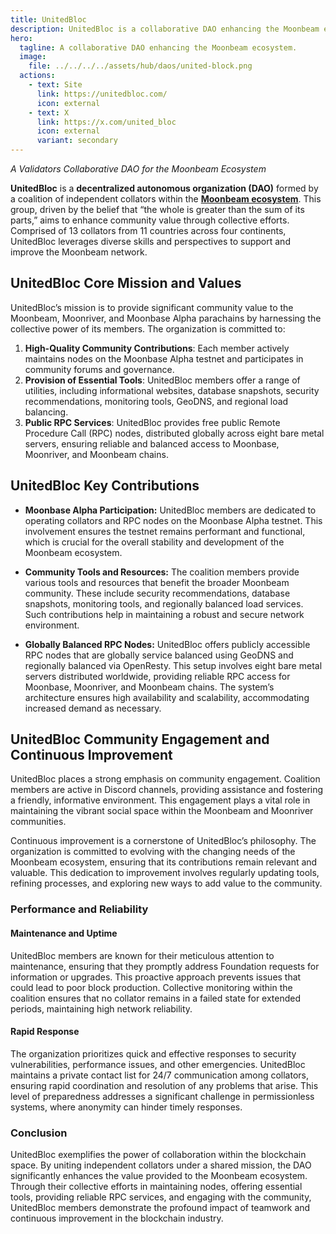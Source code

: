 ```yaml
---
title: UnitedBloc
description: UnitedBloc is a collaborative DAO enhancing the Moonbeam ecosystem with tools, community engagement, and globally balanced RPC services.
hero:
  tagline: A collaborative DAO enhancing the Moonbeam ecosystem.
  image: 
    file: ../../../../assets/hub/daos/united-block.png
  actions:
    - text: Site
      link: https://unitedbloc.com/
      icon: external
    - text: X
      link: https://x.com/united_bloc
      icon: external
      variant: secondary
---
```


*A Validators Collaborative DAO for the Moonbeam Ecosystem*

**UnitedBloc** is a **decentralized autonomous organization (DAO)** formed by a coalition of independent collators within the [**Moonbeam ecosystem**](https://dablock.com/dapps/moonbeam-network/). This group, driven by the belief that “the whole is greater than the sum of its parts,” aims to enhance community value through collective efforts. Comprised of 13 collators from 11 countries across four continents, UnitedBloc leverages diverse skills and perspectives to support and improve the Moonbeam network.

## UnitedBloc Core Mission and Values
UnitedBloc’s mission is to provide significant community value to the Moonbeam, Moonriver, and Moonbase Alpha parachains by harnessing the collective power of its members. The organization is committed to:

1. **High-Quality Community Contributions**: Each member actively maintains nodes on the Moonbase Alpha testnet and participates in community forums and governance.
2. **Provision of Essential Tools**: UnitedBloc members offer a range of utilities, including informational websites, database snapshots, security recommendations, monitoring tools, GeoDNS, and regional load balancing.
3. **Public RPC Services**: UnitedBloc provides free public Remote Procedure Call (RPC) nodes, distributed globally across eight bare metal servers, ensuring reliable and balanced access to Moonbase, Moonriver, and Moonbeam chains.

## UnitedBloc Key Contributions
- **Moonbase Alpha Participation:** UnitedBloc members are dedicated to operating collators and RPC nodes on the Moonbase Alpha testnet. This involvement ensures the testnet remains performant and functional, which is crucial for the overall stability and development of the Moonbeam ecosystem.

- **Community Tools and Resources:** The coalition members provide various tools and resources that benefit the broader Moonbeam community. These include security recommendations, database snapshots, monitoring tools, and regionally balanced load services. Such contributions help in maintaining a robust and secure network environment.

- **Globally Balanced RPC Nodes:** UnitedBloc offers publicly accessible RPC nodes that are globally service balanced using GeoDNS and regionally balanced via OpenResty. This setup involves eight bare metal servers distributed worldwide, providing reliable RPC access for Moonbase, Moonriver, and Moonbeam chains. The system’s architecture ensures high availability and scalability, accommodating increased demand as necessary.

## UnitedBloc Community Engagement and Continuous Improvement

UnitedBloc places a strong emphasis on community engagement. Coalition members are active in Discord channels, providing assistance and fostering a friendly, informative environment. This engagement plays a vital role in maintaining the vibrant social space within the Moonbeam and Moonriver communities.

Continuous improvement is a cornerstone of UnitedBloc’s philosophy. The organization is committed to evolving with the changing needs of the Moonbeam ecosystem, ensuring that its contributions remain relevant and valuable. This dedication to improvement involves regularly updating tools, refining processes, and exploring new ways to add value to the community.

### Performance and Reliability

#### Maintenance and Uptime
UnitedBloc members are known for their meticulous attention to maintenance, ensuring that they promptly address Foundation requests for information or upgrades. This proactive approach prevents issues that could lead to poor block production. Collective monitoring within the coalition ensures that no collator remains in a failed state for extended periods, maintaining high network reliability.

#### Rapid Response
The organization prioritizes quick and effective responses to security vulnerabilities, performance issues, and other emergencies. UnitedBloc maintains a private contact list for 24/7 communication among collators, ensuring rapid coordination and resolution of any problems that arise. This level of preparedness addresses a significant challenge in permissionless systems, where anonymity can hinder timely responses.

### Conclusion
UnitedBloc exemplifies the power of collaboration within the blockchain space. By uniting independent collators under a shared mission, the DAO significantly enhances the value provided to the Moonbeam ecosystem. Through their collective efforts in maintaining nodes, offering essential tools, providing reliable RPC services, and engaging with the community, UnitedBloc members demonstrate the profound impact of teamwork and continuous improvement in the blockchain industry.
